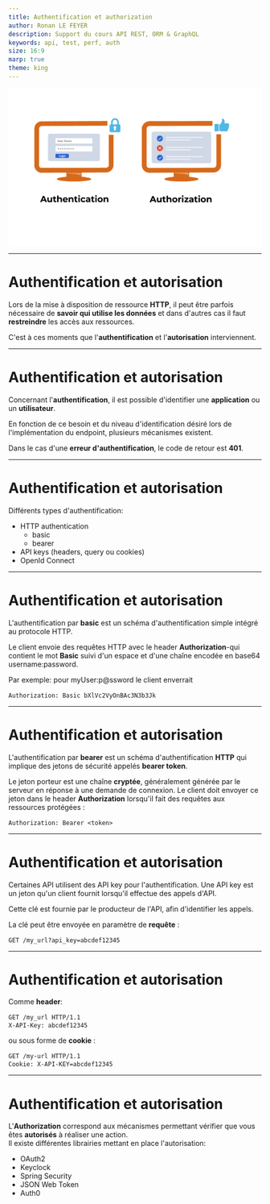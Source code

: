 ```yaml
---
title: Authentification et authorization
author: Ronan LE FEYER
description: Support du cours API REST, ORM & GraphQL
keywords: api, test, perf, auth
size: 16:9
marp: true
theme: king
---
```

<!-- _class: lead -->
<style scoped>
img[alt~="auth"] {
  display: block;
  margin: 0 auto;
}
</style>
![auth](resources/5.1.Authentication_vs_Authorization.png)

<!-- Premier tour de table pour savoir qui a déjà entendu parler de ces notions, et qui peut en parler. -->
---
<!-- paginate: true -->
<!-- footer: Authentification, authorization -->
# Authentification et autorisation
Lors de la mise à disposition de ressource **HTTP**, il peut être parfois nécessaire de **savoir qui utilise les données** et dans d'autres cas il faut **restreindre** les accès aux ressources.

C'est à ces moments que l'**authentification** et l'**autorisation** interviennent.

<!-- deux mécanismes différents: l'authentification permet de savoir si vous êtres connus du système, et l'authorization si vous possédez bien les droits nécessaires pour avoir accès à la ressource demandée.-->

---
# Authentification et autorisation
Concernant l'**authentification**, il est possible d'identifier une **application** ou un **utilisateur**.

En fonction de ce besoin et du niveau d'identification désiré lors de l'implémentation du endpoint, plusieurs mécanismes existent.

Dans le cas d'une **erreur d'authentification**, le code de retour est **401**.

---
# Authentification et autorisation
Différents types d'authentification:

-	HTTP authentication
	- basic
	- bearer
- API keys (headers, query ou cookies)
- OpenId Connect
<!-- Quelque unes de manières les plus courantes d'effectuer une authentification-->

---
# Authentification et autorisation
L'authentification par **basic** est un schéma d'authentification simple intégré au protocole HTTP. 

Le client envoie des requêtes HTTP avec le header **Authorization**-qui contient le mot **Basic** suivi d'un espace et d'une chaîne encodée en base64 username:password. 

Par exemple: pour myUser:p@ssword le client enverrait
```
Authorization: Basic bXlVc2VyOnBAc3N3b3Jk
```
<!-- étant donné que base64 est facilement décodé, l'authentification de base ne doit être utilisée qu'avec d'autres mécanismes de sécurité tels que HTTPS/SSL.
Utiliser un site pour encoder/decoder
-->
---
# Authentification et autorisation
L'authentification par **bearer**  est un schéma d'authentification **HTTP** qui implique des jetons de sécurité appelés **bearer token**. 
<!--  également appelée authentification par jeton.
Le nom **Bearer authentication** peut être compris comme « donner accès au porteur de ce jeton ». 
  -->

Le jeton porteur est une chaîne **cryptée**, généralement générée par le serveur en réponse à une demande de connexion. Le client doit envoyer ce jeton dans le header **Authorization** lorsqu'il fait des requêtes aux ressources protégées :

```
Authorization: Bearer <token>
```

<!-- Comme pour l' authentification par basic , l'authentification Bearer ne doit être utilisée que sur HTTPS (SSL).

Il est aussi possible de déléguer cette gestion de token à un tiers de confiance, comme un service d'authentification et d'authorization.
 -->
---
# Authentification et autorisation
Certaines API utilisent des API key pour l'authentification. Une API key est un jeton qu'un client fournit lorsqu'il effectue des appels d'API. 

Cette clé est fournie par le producteur de l'API, afin d'identifier les appels.

<!-- de cette manière, il est facile d'identifier les appels d'un client et de les limités par exemple, si un plan de souscription est défini.
Remarque: contrairement au deux autres manières, ici l'authentification se fait au niveau de l'application et non de l'utilisateur.
 -->

La clé peut être envoyée en paramètre de **requête** :
```
GET /my_url?api_key=abcdef12345
```
---
# Authentification et autorisation
Comme **header**:
```
GET /my_url HTTP/1.1
X-API-Key: abcdef12345
```

ou sous forme de **cookie** :
```
GET /my-url HTTP/1.1
Cookie: X-API-KEY=abcdef12345
```

---
# Authentification et autorisation
L'**Authorization** correspond aux mécanismes permettant vérifier que vous êtes **autorisés** à réaliser une action.  
Il existe différentes librairies mettant en place l'autorisation:
<!-- Expliquer la différence en cas de besoin.-->
- OAuth2
- Keyclock
- Spring Security
- JSON Web Token
- Auth0

<!-- Au final, le mécanisme est assez simple. Pour un ou plusieurs clients identifiés, vous établissez une liste de rôles limitant les accès aux différentes ressources.

L'authentification et l'authorization fonctionnent ensemble afin de sécuriser au mieux des endoints.

Il est même possible d'utiliser à la fois plusieurs de ces méthodes, comme par exemple utiliser une api-key et aussi un bearer token afin de limiter/restreindre les appels d'une application sur une ressource, et de contrôler l'accès de cette ressource à un utilisateur.

@TODO: ajouter la possibilité d'avoir des token client et machine

-->

